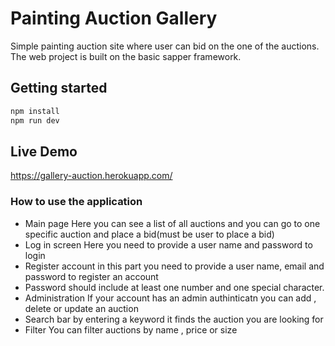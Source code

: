 # Painting Auction Gallery

Simple painting auction site where user can bid on the one of the auctions.
The web project is built on the basic sapper framework.

## Getting started

```bash
npm install
npm run dev
```


## Live Demo
https://gallery-auction.herokuapp.com/


### How to use the application

- Main page Here you can see a list of all auctions and you can go
  to one specific auction and place a bid(must be user to place a bid)
- Log in screen Here you need to provide a user name and password to login
- Register account in this part you need to provide a user name, email and password to register an account
- Password should include at least one number and one special character.
- Administration If your account has an admin authinticatn you can add , delete or update an auction
- Search bar by entering a keyword it finds the auction you are looking for
- Filter You can filter auctions by name , price or size


